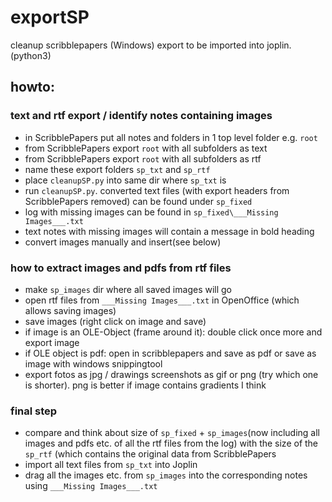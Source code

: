 # exportSP
cleanup scribblepapers (Windows) export to be imported into joplin.  
(python3)

## howto:

### text and rtf export / identify notes containing  images
- in ScribblePapers put all notes and folders in 1 top level folder e.g. `root`
- from ScribblePapers export `root` with all subfolders as  text
- from ScribblePapers export `root` with all subfolders as  rtf
- name these export folders `sp_txt` and `sp_rtf`
- place `cleanupSP.py` into same dir where `sp_txt` is
- run `cleanupSP.py`. converted text files (with export headers from ScribblePapers removed) can be found under `sp_fixed`
- log with missing images can be found in `sp_fixed\___Missing Images___.txt`
- text notes with missing images will contain a message in bold heading
- convert images manually and insert(see below)

### how to extract images and pdfs from rtf files
- make `sp_images` dir  where all saved images will go 
- open rtf files from `___Missing Images___.txt` in OpenOffice (which allows saving images)
- save images (right click on image and save)
- if image is an OLE-Object (frame around it): double click once more and export image
- if OLE object is pdf: open in scribblepapers and save as pdf or save as image with windows snippingtool 
- export fotos as jpg / drawings screenshots as gif or png (try which one is shorter). png is better if image contains gradients I think
 
### final step
- compare and think about size of `sp_fixed` + `sp_images`(now including all images and pdfs etc. of all the rtf files from the log) with the size of the `sp_rtf` (which contains the original data from ScribblePapers
- import all text files from `sp_txt` into Joplin
- drag all the images etc. from `sp_images` into the corresponding notes using `___Missing Images___.txt`

